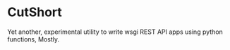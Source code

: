 # CutShort
Yet another, experimental utility to write wsgi REST API apps using python functions, Mostly. 